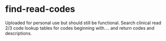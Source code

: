 # find-read-codes
Uploaded for personal use but should still be functional. Search clinical read 2/3 code lookup tables for codes beginning with.... and return codes and descriptions.
